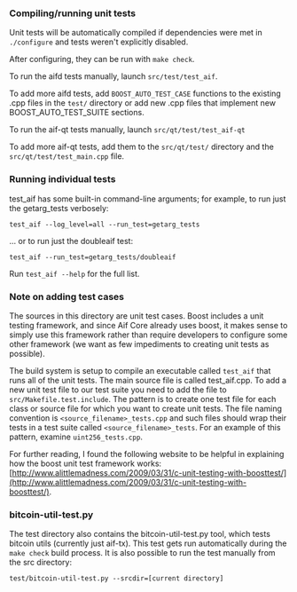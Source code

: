 ### Compiling/running unit tests

Unit tests will be automatically compiled if dependencies were met in `./configure`
and tests weren't explicitly disabled.

After configuring, they can be run with `make check`.

To run the aifd tests manually, launch `src/test/test_aif`.

To add more aifd tests, add `BOOST_AUTO_TEST_CASE` functions to the existing
.cpp files in the `test/` directory or add new .cpp files that
implement new BOOST_AUTO_TEST_SUITE sections.

To run the aif-qt tests manually, launch `src/qt/test/test_aif-qt`

To add more aif-qt tests, add them to the `src/qt/test/` directory and
the `src/qt/test/test_main.cpp` file.

### Running individual tests

test_aif has some built-in command-line arguments; for
example, to run just the getarg_tests verbosely:

    test_aif --log_level=all --run_test=getarg_tests

... or to run just the doubleaif test:

    test_aif --run_test=getarg_tests/doubleaif

Run `test_aif --help` for the full list.

### Note on adding test cases

The sources in this directory are unit test cases.  Boost includes a
unit testing framework, and since Aif Core already uses boost, it makes
sense to simply use this framework rather than require developers to
configure some other framework (we want as few impediments to creating
unit tests as possible).

The build system is setup to compile an executable called `test_aif`
that runs all of the unit tests.  The main source file is called
test_aif.cpp. To add a new unit test file to our test suite you need 
to add the file to `src/Makefile.test.include`. The pattern is to create 
one test file for each class or source file for which you want to create 
unit tests.  The file naming convention is `<source_filename>_tests.cpp` 
and such files should wrap their tests in a test suite 
called `<source_filename>_tests`. For an example of this pattern, 
examine `uint256_tests.cpp`.

For further reading, I found the following website to be helpful in
explaining how the boost unit test framework works:
[http://www.alittlemadness.com/2009/03/31/c-unit-testing-with-boosttest/](http://www.alittlemadness.com/2009/03/31/c-unit-testing-with-boosttest/).

### bitcoin-util-test.py

The test directory also contains the bitcoin-util-test.py tool, which tests bitcoin utils (currently just aif-tx). This test gets run automatically during the `make check` build process. It is also possible to run the test manually from the src directory:

```
test/bitcoin-util-test.py --srcdir=[current directory]

```